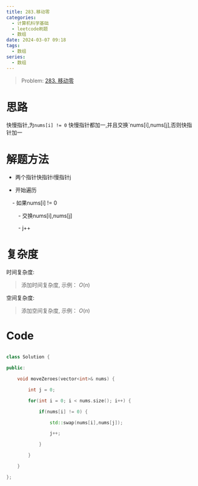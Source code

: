 ```yaml
---
title: 283.移动零
categories:
  - 计算机科学基础
  - leetcode刷题
  - 数组
date: 2024-03-07 09:18
tags:
  - 数组
series:
  - 数组
---
```


> Problem: [283. 移动零](https://leetcode.cn/problems/move-zeroes/description/)

  


# 思路

  

快慢指针,为`nums[i] != 0` 快慢指针都加一,并且交换`nums[i],nums[j],否则快指针加一

  

# 解题方法

  

- 两个指针快指针i慢指针j

- 开始遍历

    - 如果nums[i] != 0

        - 交换nums[i],nums[j]

        - j++

  

# 复杂度

  

时间复杂度:

> 添加时间复杂度, 示例： $O(n)$

  

空间复杂度:

> 添加空间复杂度, 示例： $O(n)$

  
  
  

# Code

```C++ []

class Solution {

public:

    void moveZeroes(vector<int>& nums) {

        int j = 0;

        for(int i = 0; i < nums.size(); i++) {

            if(nums[i] != 0) {

                std::swap(nums[i],nums[j]);

                j++;

            }

        }

    }

};

```